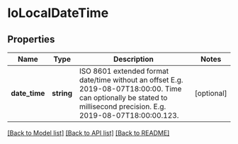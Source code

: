 # IoLocalDateTime

## Properties
Name | Type | Description | Notes
------------ | ------------- | ------------- | -------------
**date_time** | **string** | ISO 8601 extended format date/time without an offset E.g. 2019-08-07T18:00:00. Time can optionally be stated to millisecond precision. E.g. 2019-08-07T18:00:00.123. | [optional] 

[[Back to Model list]](../../README.md#documentation-for-models) [[Back to API list]](../../README.md#documentation-for-api-endpoints) [[Back to README]](../../README.md)

